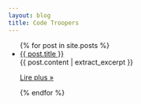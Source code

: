 ```yaml
---
layout: blog
title: Code Troopers
---
```

<ul>
  {% for post in site.posts %}
    <li>
      <a href="{{ post.url }}">{{ post.title }}</a>
      <div class="excerpt">{{ post.content | extract_excerpt }}</div>
      <p><a href="{{post.url}}">Lire plus »</a></p>
    </li>
  {% endfor %}
</ul>
